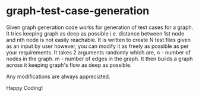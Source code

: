 # graph-test-case-generation
Given graph generation code works for generation of test cases for a graph.
It tries keeping graph as deep as possible i.e. distance between 1st node and nth node is not easily reachable.
It is written to create N test files given as an input by user however, you can modify it as freely as possible as per your requirements.
It takes 2 arguments randomly which are,
n - number of nodes in the graph.
m - number of edges in the graph.
It then builds a graph across it keeping graph's flow as deep as possible.

Any modifications are always appreciated.

Happy Coding!
